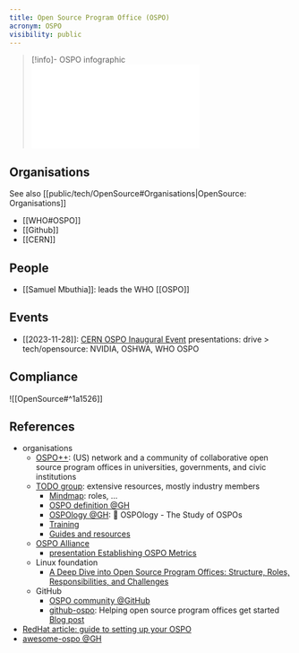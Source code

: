 ```yaml
---
title: Open Source Program Office (OSPO)
acronym: OSPO
visibility: public
---
```

> [!info]- OSPO infographic
> ![](ospo_infographic.pdf)


## Organisations

See also [[public/tech/OpenSource#Organisations|OpenSource: Organisations]]

- [[WHO#OSPO]]
- [[Github]]
- [[CERN]]

 
## People

- [[Samuel Mbuthia]]: leads the WHO [[OSPO]]


## Events

- [[2023-11-28]]: [CERN OSPO Inaugural Event](https://indico.cern.ch/event/1327562/timetable/?view=standard)
  presentations: drive > tech/opensource: NVIDIA, OSHWA, WHO OSPO


## Compliance

![[OpenSource#^1a1526]]


## References

- organisations
    - [OSPO++](https://ospoplusplus.org/): (US) network and a community of collaborative open source program offices in universities, governments, and civic institutions
    - [TODO group](https://todogroup.org/): extensive resources, mostly industry members
        - [Mindmap](https://ospomindmap.todogroup.org/): roles, ...
        - [OSPO definition @GH](https://github.com/todogroup/ospodefinition.org)
        - [OSPOlogy @GH](https://github.com/todogroup/ospology): 📖 OSPOlogy - The Study of OSPOs
        - [Training](https://todogroup.org/resources/training/)
        - [Guides and resources](https://todogroup.org/resources/guides/)
    - [OSPO Alliance](https://ospo-alliance.org/)
        - [presentation Establishing OSPO Metrics](https://ospo-alliance.org/resources/onramp_20220318/20220318_OSPO_OnRamp_Establishing_metrics_OSPO_first_steps.pdf)
    - Linux foundation
        - [A Deep Dive into Open Source Program Offices: Structure, Roles, Responsibilities, and Challenges](https://www.linuxfoundation.org/research/a-deep-dive-into-open-source-program-offices)
    - GitHub
        - [OSPO community @GitHub](https://github.com/community/OSPO)
        - [github-ospo](github.com/github/github-ospo): Helping open source program offices get started
          [Blog post](https://github.blog/2023-03-13-an-open-source-project-to-empower-ospos-everywhere/)
- [RedHat article: guide to setting up your OSPO](https://opensource.com/article/20/5/open-source-program-office)
- [awesome-ospo @GH](https://github.com/todogroup/awesome-ospo)